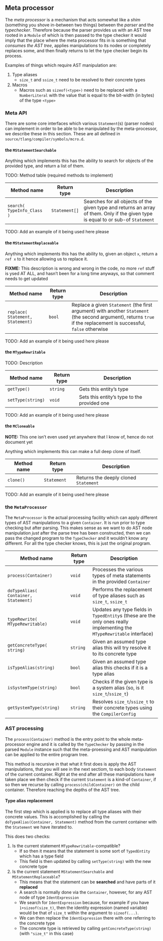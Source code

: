 ## Meta processor

The *meta processor* is a mechanism that acts somewhat like a *shim*
(something you shove in-between two things) between the *parser* and the
*typechecker*. Therefore because the parser provides us with an AST tree
rooted in a `Module` of which is then passed to the type checker it
would imply that the place where the meta processor fits in is something
that *consumes the AST tree*, applies manipulations to its nodes or
completely replaces some, and then finally returns to let the type
checker begin its process.

Examples of things which require AST manipulation are:

1.  Type aliases
    - `size_t` and `ssize_t` need to be resolved to their concrete types
2.  Macros
    - Macros such as `sizeof(<type>)` need to be replaced with a
      `NumberLiteral` with the value that is equal to the bit-width (in
      bytes) of the type `<type>`

### Meta API

There are some core interfaces which various `Statement`(s) (parser
nodes) can implement in order to be able to be manipulated by the
meta-processor, we describe these in this section. These are all defined
in `source/tlang/compiler/symbols/mcro.d`.

#### the `MStatementSearchable`

Anything which implements this has the ability to search for objects of
the provided type, and return a list of them.

TODO: Method table (required methods to implement)

| Method name                | Return type   | Description                                                                                                                       |
|----------------------------|---------------|-----------------------------------------------------------------------------------------------------------------------------------|
| `search( TypeInfo_Class )` | `Statement[]` | Searches for all objects of the given type and returns an array of them. Only if the given type is equal to or sub-of `Statement` |

TODO: Add an example of it being used here please

#### the `MStatementReplaceable`

Anything which implements this has the ability to, given an object `x`,
return a `ref x` to it hence allowing us to replace it.

**FIXME:** This description is wrong and wrong in the code, no more
`ref` stuff is ysed AT ALL, and hasn’t been for a long time anyways, so
that comment needs to get updated

| Method name                              | Return type | Description                                                                                                                                                         |
|------------------------------------------|-------------|---------------------------------------------------------------------------------------------------------------------------------------------------------------------|
| `replace(     Statement,     Statement)` | `bool`      | Replace a given `Statement` (the first argument) with another `Statement` (the second argument), returns `true` if the replacement is successful, `false` otherwise |

TODO: Add an example of it being used here please

#### the `MTypeRewritable`

TODO: Description

| Method name       | Return type | Description                                 |
|-------------------|-------------|---------------------------------------------|
| `getType()`       | `string`    | Gets this entity’s type                     |
| `setType(string)` | `void`      | Sets this entity’s type to the provided one |

TODO: Add an example of it being used here please

#### the `MCloneable`

**NOTE:** This one isn’t even used yet anywhere that I know of, hence do
not document yet

Anything which implements this can make a full deep clone of itself.

| Method name | Return type | Description                           |
|-------------|-------------|---------------------------------------|
| `clone()`   | `Statement` | Returns the deeply cloned `Statement` |

TODO: Add an example of it being used here please

### the `MetaProcessor`

The `MetaProcessor` is the actual processing facility which can apply
different types of AST manipulations to a given `Container`. It is run
prior to type checking but after parsing. This makes sense as we want to
do AST node manipulation *just* after the parse tree has been
constructed, then we can pass the changed program to the `TypeChecker`
and it wouldn’t know any different. For all the type checker knows, this
is just the original program.

| Method name                                  | Return type | Description                                                                                                             |
|----------------------------------------------|-------------|-------------------------------------------------------------------------------------------------------------------------|
| `process(Container)`                         | `void`      | Processes the various types of meta statements in the provided `Container`                                              |
| `doTypeAlias(     Container,     Statement)` | `void`      | Performs the replacement of type aliases such as `size_t`, `ssize_t`                                                    |
| `typeRewrite(     MTypeRewritable)`          | `void`      | Updates any type fields in `TypedEntity`s (these are the only ones really implementing the `MTypeRewritable` interface) |
| `getConcreteType(     string)`               | `string`    | Given an assumed type alias this will try resolve it to its concrete type                                               |
| `isTypeAlias(string)`                        | `bool`      | Given an assumed type alias this checks if it is a type alias                                                           |
| `isSystemType(string)`                       | `bool`      | Checks if the given type is a system alias (so, is it `size_t`/`ssize_t`)                                               |
| `getSystemType(string)`                      | `string`    | Resolves `size_t`/`ssize_t` to their concrete types using the `CompilerConfig`                                          |

### AST processing

The `process(Container)` method is the entry point to the whole
meta-processor engine and it is called by the `TypeChecker` by passing
in the parsed `Module` instance such that the meta-proessing and AST
manipulation can be applied to the entire program tree.

This method is recursive in that what it first does is apply the AST
manipulations, that you will see in the next sectiom, to each body
`Statement` of the current container. Right at the end after all these
manipulations have taken place we then check if the current `Statement`
is a kind-of `Container`, if so then we recurse by calling
`process(childContainer)` on the child container. Therefore reaching the
depths of the AST tree.

#### Type alias replacement

The first step which is applied is to replace all type aliases with
their concrete values. This is accomplished by calling the
`doTypeAlias(Container, Statement)` method from the current container
with the `Statement` we have iterated to.

This does two checks:

1.  Is the current statement `MTypeRewritable`-compatible?
    - If so then it means that the statement is some sort of
      `TypedEntity` which has a type field
    - This field is then updated by calling `setType(string)` with the
      new concrete type
2.  Is the current statement `MStatementSearchable` and
    `MStatementReplaceable`?
    - This means that the statement can be **searched** and have parts
      of it **replaced**
    - A search is normally done via the `Container`, however, for any
      AST node of type `IdentExpression`
    - We search for `IdentExpression` because, for example if you have
      `1+sizeof(size_t)`, then the identity expression (named variable)
      would be that of `size_t` within the argument to `sizeof(...)`.
    - We can then replace the `IdentExpression` there with one referring
      to the concrete type
    - The concrete type is retrieved by calling
      `getConcreteType(string)` (with `"size_t"` in this case)
